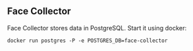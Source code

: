 Face Collector
--------------

Face Collector stores data in PostgreSQL. Start it using docker: 

`docker run postgres -P -e POSTGRES_DB=face-collector`